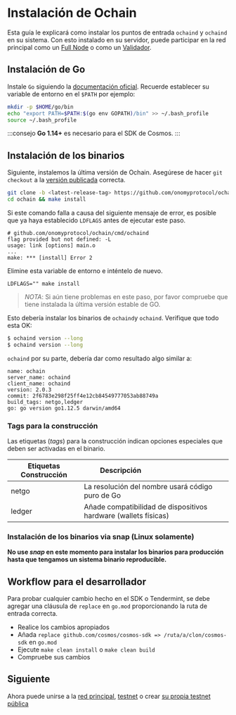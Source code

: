 <!--
order: 2
-->

# Instalación de Ochain

Esta guía le explicará como instalar los puntos de entrada `ochaind` y `ochaind` en su sistema. Con esto instalado en su servidor, puede participar en la red principal como un [Full Node](./join-mainnet.md) o como un [Validador](../validators/validator-setup.md).

## Instalación de Go

Instale `Go` siguiendo la [documentación oficial](https://golang.org/doc/install).
Recuerde establecer su variable de entorno en el `$PATH` por ejemplo:

```bash
mkdir -p $HOME/go/bin
echo "export PATH=$PATH:$(go env GOPATH)/bin" >> ~/.bash_profile
source ~/.bash_profile
```

:::consejo
**Go 1.14+** es necesario para el SDK de Cosmos.
:::

## Instalación de los binarios

Siguiente, instalemos la última versión de Ochain. Asegúrese de hacer `git checkout` a la [versión publicada](https://github.com/onomyprotocol/ochain/releases) correcta.

```bash
git clone -b <latest-release-tag> https://github.com/onomyprotocol/ochain
cd ochain && make install
```

Si este comando falla a causa del siguiente mensaje de error, es posible que ya haya establecido `LDFLAGS` antes de ejecutar este paso.

```
# github.com/onomyprotocol/ochain/cmd/ochaind
flag provided but not defined: -L
usage: link [options] main.o
...
make: *** [install] Error 2
```

Elimine esta variable de entorno e inténtelo de nuevo.

```
LDFLAGS="" make install
```

> _NOTA_: Si aún tiene problemas en este paso, por favor compruebe que tiene instalada la última versión estable de GO.

Esto debería instalar los binarios de `ochaind`y `ochaind`. Verifique que todo esta OK:

```bash
$ ochaind version --long
$ ochaind version --long
```

`ochaind` por su parte, debería dar como resultado algo similar a:

```shell
name: ochain
server_name: ochaind
client_name: ochaind
version: 2.0.3
commit: 2f6783e298f25ff4e12cb84549777053ab88749a
build_tags: netgo,ledger
go: go version go1.12.5 darwin/amd64
```

### Tags para la construcción

Las etiquetas (_tags_) para la construcción indican opciones especiales que deben ser activadas en el binario.

| Etiquetas Construcción | Descripción                                     |
| --------- | ----------------------------------------------- |
| netgo     | La resolución del nombre usará código puro de Go |
| ledger    | Añade compatibilidad de dispositivos hardware (wallets físicas) |

### Instalación de los binarios via snap (Linux solamente)

**No use _snap_ en este momento para instalar los binarios para producción hasta que tengamos un sistema binario reproducible.**

## Workflow para el desarrollador

Para probar cualquier cambio hecho en el SDK o Tendermint, se debe agregar una cláusula de `replace` en `go.mod` proporcionando la ruta de entrada correcta.

- Realice los cambios apropiados
- Añada `replace github.com/cosmos/cosmos-sdk => /ruta/a/clon/cosmos-sdk` en `go.mod`
- Ejecute `make clean install` o `make clean build`
- Compruebe sus cambios

## Siguiente

Ahora puede unirse a la [red principal](./join-mainnet.md), [testnet](./join-testnet.md) o crear [su propia testnet pública](./deploy-testnet.md)
